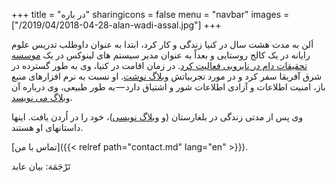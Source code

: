 +++
title = "در باره"
sharingicons = false
menu = "navbar"
images = ["/2019/04/2018-04-28-alan-wadi-assal.jpg"]
+++

اَلن به مدت هشت سال در کنیا زندگی و کار کرد، ابتدا به عنوان داوطلب تدریس علوم رایانه در یک کالج روستایی و بعداً به عنوان مدیر سیستم های لینوکس در یک [موسسه تحقیقات دام در نایروبی فعالیت کرد](https://www.ilri.org). در زمان اقامت در کنیا، وی به طور گسترده در شرق آفریقا سفر کرد و در مورد تجربیاتش [وبلاگ نوشت](https://alaninkenya.org). او نسبت به نرم افزارهای منبع باز، امنیت اطلاعات و آزادی اطلاعات شور و اشتیاق دارد — به طور طبیعی، وی درباره آن [وبلاگ می نویسد](https://mjanja.ch).

وی پس از مدتی زندگی در بلغارستان (و [وبلاگ نویسی](https://englishbulgaria.net))، خود را در اُردن یافت. اینها داستانهای او هستند.

[تماس با من]({{< relref path="contact.md" lang="en" >}}).

تَرْجَمَة: بيان عابد
